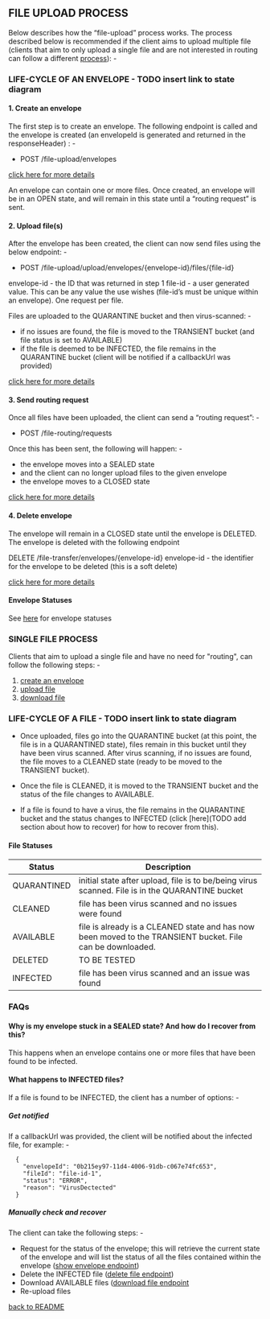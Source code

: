 ## FILE UPLOAD PROCESS
Below describes how the “file-upload” process works. The process described below is recommended if the client aims to upload multiple file (clients that aim to only upload a single file and are not interested in routing can follow a different [process]()): -

### LIFE-CYCLE OF AN ENVELOPE - TODO insert link to state diagram

#### 1. Create an envelope
The first step is to create an envelope. The following endpoint is called and the envelope is created (an envelopeId is generated and returned in the responseHeader) : -

- POST       /file-upload/envelopes

[click here for more details](https://github.com/hmrc/file-upload#create-an-envelope)


An envelope can contain one or more files. Once created, an envelope will be in an OPEN state, and will remain in this state until a “routing request” is sent.

#### 2. Upload file(s)
After the envelope has been created, the client can now send files using the below endpoint: -

- POST        /file-upload/upload/envelopes/{envelope-id}/files/{file-id}

envelope-id - the ID that was returned in step 1
file-id - a user generated value. This can be any value the use wishes (file-id’s must be unique within an envelope). One request per file.

Files are uploaded to the QUARANTINE bucket and then virus-scanned: -
- if no issues are found, the file is moved to the TRANSIENT bucket (and file status is set to AVAILABLE)
- if the file is deemed to be INFECTED, the file remains in the QUARANTINE bucket (client will be notified if a callbackUrl was provided)

[click here for more details](https://github.com/hmrc/file-upload-frontend#upload-file)


#### 3. Send routing request
 Once all files have been uploaded, the client can send a “routing request”: - 

- POST       /file-routing/requests

Once this has been sent, the following will happen: -
 - the envelope moves into a SEALED state 
 - and the client can no longer upload files to the given envelope
 - the envelope moves to a CLOSED state

[click here for more details](https://github.com/hmrc/file-upload#create-file-routing-request)


#### 4. Delete envelope
The envelope will remain in a CLOSED state until the envelope is DELETED. The envelope is deleted with the following endpoint

DELETE     /file-transfer/envelopes/{envelope-id}
envelope-id - the identifier for the envelope to be deleted (this is a soft delete)

[click here for more details](https://github.com/hmrc/file-upload#soft-delete-an-envelope)


#### Envelope Statuses
See [here](https://github.com/hmrc/file-upload#envelope-statuses) for envelope statuses

### SINGLE FILE PROCESS
Clients that aim to upload a single file and have no need for "routing", can follow the following steps: -
1. [create an envelope](https://github.com/hmrc/file-upload-frontend/blob/FILE-489/docs/file-upload-process.md#create-an-envelope)
2. [upload file](https://github.com/hmrc/file-upload-frontend/blob/FILE-489/docs/file-upload-process.md#upload-files)
3. [download file](https://github.com/hmrc/file-upload#download-file)


### LIFE-CYCLE OF A FILE - TODO insert link to state diagram
- Once uploaded, files go into the QUARANTINE bucket (at this point, the file is in a QUARANTINED state), files remain in this bucket until they have been virus scanned. After virus scanning, if no issues are found, the file moves to a CLEANED state (ready to be moved to the TRANSIENT bucket).

- Once the file is CLEANED, it is moved to the TRANSIENT bucket and the status of the file changes to AVAILABLE.

- If a file is found to have a virus, the file remains in the QUARANTINE bucket and the status changes to INFECTED (click [here](TODO add section about how to recover) for how to recover from this).

#### File Statuses

| Status  | Description  | 
| --------|---------|
| QUARANTINED  |  initial state after upload, file is to be/being virus scanned. File is in the QUARANTINE bucket |
| CLEANED | file has been virus scanned and no issues were found |
| AVAILABLE | file is already is a CLEANED state and has now been moved to the TRANSIENT bucket. File can be downloaded. |
| DELETED | TO BE TESTED |
| INFECTED | file has been virus scanned and an issue was found |

### FAQs
#### Why is my envelope stuck in a SEALED state? And how do I recover from this?
This happens when an envelope contains one or more files that have been found to be infected.

#### What happens to INFECTED files?
If a file is found to be INFECTED, the client has a number of options: - 

##### Get notified
If a callbackUrl was provided, the client will be notified about the infected file, for example: - 
```
  {
    "envelopeId": "0b215ey97-11d4-4006-91db-c067e74fc653",
    "fileId": "file-id-1",
    "status": "ERROR",
    "reason": "VirusDectected"
  }
```
##### Manually check and recover
The client can take the following steps: - 
- Request for the status of the envelope; this will retrieve the current state of the envelope and will list the status of all the files contained within the envelope ([show envelope endpoint](https://github.com/hmrc/file-upload#show-envelope))
- Delete the INFECTED file ([delete file endpoint](https://github.com/hmrc/file-upload#hard-delete-a-file))
- Download AVAILABLE files ([download file endpoint](https://github.com/hmrc/file-upload#download-file)
- Re-upload files




[back to README](../README.md)